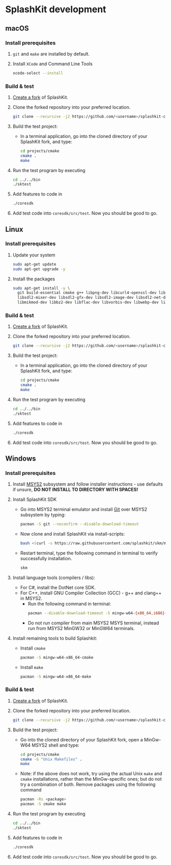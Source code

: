 # SplashKit development

## macOS

### Install prerequisites

1. `git` and `make` are installed by default.
2. Install `XCode` and Command Line Tools

   ```sh
   xcode-select --install
   ```

### Build & test

1. [Create a fork](https://guides.github.com/activities/forking/) of SplashKit.
2. Clone the forked repository into your preferred location.

   ```sh
   git clone --recursive -j2 https://github.com/<username>/splashkit-core.git
   ```

3. Build the test project:

   - In a terminal application, go into the cloned directory of your SplashKit
     fork, and type:

     ```sh
     cd projects/cmake
     cmake .
     make
     ```

4. Run the test program by executing

   ```sh
   cd ../../bin
   ./sktest
   ```

5. Add features to code in

   ```sh
   ./coresdk
   ```

6. Add test code into `coresdk/src/test`. Now you should be good to go.

## Linux

### Install prerequisites

1.  Update your system

    ```sh
    sudo apt-get update
    sudo apt-get upgrade -y
    ```

2.  Install the packages

    ```sh
    sudo apt-get install -y \
      git build-essential cmake g++ libpng-dev libcurl4-openssl-dev libsdl2-dev \
      libsdl2-mixer-dev libsdl2-gfx-dev libsdl2-image-dev libsdl2-net-dev libsdl2-ttf-dev \
      libmikmod-dev libbz2-dev libflac-dev libvorbis-dev libwebp-dev libfreetype6-dev
    ```

### Build & test

1.  [Create a fork](https://guides.github.com/activities/forking/) of SplashKit.
2.  Clone the forked repository into your preferred location.

    ```sh
    git clone --recursive -j2 https://github.com/<username>/splashkit-core.git
    ```

3.  Build the test project:

    - In a terminal application, go into the cloned directory of your SplashKit
      fork, and type:

      ```sh
      cd projects/cmake
      cmake .
      make
      ```

4.  Run the test program by executing

    ```sh
    cd ../../bin
    ./sktest
    ```

5.  Add features to code in

    ```sh
    ./coresdk
    ```

6.  Add test code into `coresdk/src/test`. Now you should be good to go.

## Windows

### Install prerequisites

1. Install [MSYS2](https://www.msys2.org/) subsystem and follow installer
   instructions - use defaults if unsure, **DO NOT INSTALL TO DIRECTORY WITH SPACES!**
2. Install SplashKit SDK

   - Go into MSYS2 terminal emulator and install [Git](https://git-scm.com/) over MSYS2 subsystem by typing:
     ```sh
     pacman -S git --noconfirm --disable-download-timeout
     ```
   - Now clone and install SplashKit via install-scripts:
     ```sh
     bash <(curl -s https://raw.githubusercontent.com/splashkit/skm/master/install-scripts/skm-install.sh)
     ```
   - Restart terminal, type the following command in terminal to verify successfully installation.
     ```sh
     skm
     ```

3. Install language tools (compilers / libs):

   - For C#, install the DotNet core SDK.
   - For C++, install GNU Compiler Collection (GCC) - g++ and clang++ in MSYS2.
     - Run the following command in terminal:
       ```sh
       pacman --disable-download-timeout -S mingw-w64-{x86_64,i686}-gcc mingw-w64-{i686,x86_64}-gdb
       ```
     - Do not run compiler from main MSYS2 MSYS terminal, instead run from MSYS2 MinGW32 or MinGW64 terminals.

4. Install remaining tools to build Splashkit:

   - Install `cmake`
     ```sh
     pacman -S mingw-w64-x86_64-cmake
     ```
   - Install `make`
     ```sh
     pacman -S mingw-w64-x86_64-make
     ```

### Build & test

1. [Create a fork](https://guides.github.com/activities/forking/) of SplashKit.
2. Clone the forked repository into your preferred location.

   ```sh
   git clone --recursive -j2 https://github.com/<username>/splashkit-core.git
   ```

3. Build the test project:

   - Go into the cloned directory of your SplashKit fork, open a MinGw-W64 MSYS2 shell and type:
     ```sh
     cd projects/cmake
     cmake -G "Unix Makefiles" .
     make
     ```
   - Note: if the above does not work, try using the actual Unix `make` and `cmake`
     installations, rather than the MinGw-specific ones; but do not try a
     combination of both. Remove packages using the following command

     ```sh
     pacman -Rs <package>
     pacman -S cmake make
     ```

4. Run the test program by executing

   ```sh
   cd ../../bin
   ./sktest
   ```

5. Add features to code in

   ```sh
   ./coresdk
   ```

6. Add test code into `coresdk/src/test`. Now you should be good to go.
